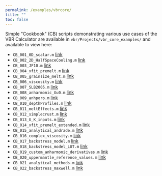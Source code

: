 ```yaml
---
permalink: /examples/vbrcore/
title: ""
toc: false
---
```


Simple "Cookbook" (CB) scripts demonstrating various use cases of the VBR Calculator are available in `vbr/Projects/vbr_core_examples/` and available to view here:
* `CB_001_0D_scalar.m` [link](/vbr/examples/CB_001_0D_scalar/)
* `CB_002_2D_HalfSpaceCooling.m` [link](/vbr/examples/CB_002_2D_HalfSpaceCooling/)
* `CB_003_JF10.m` [link](/vbr/examples/CB_003_JF10/)
* `CB_004_xfit_premelt.m` [link](/vbr/examples/CB_004_xfit_premelt/)
* `CB_005_grainsize_melt.m` [link](/vbr/examples/CB_005_grainsize_melt/)
* `CB_006_viscosity.m` [link](/vbr/examples/CB_006_viscosity/)
* `CB_007_SLB2005.m` [link](/vbr/examples/CB_007_SLB2005/)
* `CB_008_anharmonic_Gu0.m` [link](/vbr/examples/CB_008_anharmonic_Gu0/)
* `CB_009_anhporo.m` [link](/vbr/examples/CB_009_anhporo/)
* `CB_010_depthProfiles.m` [link](/vbr/examples/CB_010_depthProfiles/)
* `CB_011_meltEffects.m` [link](/vbr/examples/CB_011_meltEffects/)
* `CB_012_simplecrust.m` [link](/vbr/examples/CB_012_simplecrust/)
* `CB_013_G_K_inputs.m` [link](/vbr/examples/CB_013_G_K_inputs/)
* `CB_014_xfit_premelt_extended.m` [link](/vbr/examples/CB_014_xfit_premelt_extended/)
* `CB_015_analytical_andrade.m` [link](/vbr/examples/CB_015_analytical_andrade/)
* `CB_016_complex_viscosity.m` [link](/vbr/examples/CB_016_complex_viscosity/)
* `CB_017_backstress_model.m` [link](/vbr/examples/CB_017_backstress_model/)
* `CB_018_backstress_model_LUT.m` [link](/vbr/examples/CB_018_backstress_model_LUT/)
* `CB_019_custom_anharmonic_derivatives.m` [link](/vbr/examples/CB_019_custom_anharmonic_derivatives/)
* `CB_020_uppermantle_reference_values.m` [link](/vbr/examples/CB_020_uppermantle_reference_values/)
* `CB_021_analytical_methods.m` [link](/vbr/examples/CB_021_analytical_methods/)
* `CB_022_backstress_maxwell.m` [link](/vbr/examples/CB_022_backstress_maxwell/)
